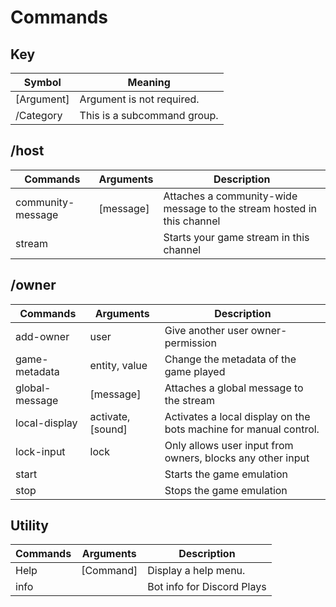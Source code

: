 # Commands

## Key 
| Symbol      | Meaning                        |
|-------------|--------------------------------|
| [Argument]  | Argument is not required.      |
| /Category   | This is a subcommand group.    |

## /host
| Commands          | Arguments | Description                                                            |
|-------------------|-----------|------------------------------------------------------------------------|
| community-message | [message] | Attaches a community-wide message to the stream hosted in this channel |
| stream            |           | Starts your game stream in this channel                                |

## /owner
| Commands       | Arguments         | Description                                                       |
|----------------|-------------------|-------------------------------------------------------------------|
| add-owner      | user              | Give another user owner-permission                                |
| game-metadata  | entity, value     | Change the metadata of the game played                            |
| global-message | [message]         | Attaches a global message to the stream                           |
| local-display  | activate, [sound] | Activates a local display on the bots machine for manual control. |
| lock-input     | lock              | Only allows user input from owners, blocks any other input        |
| start          |                   | Starts the game emulation                                         |
| stop           |                   | Stops the game emulation                                          |

## Utility
| Commands | Arguments | Description                |
|----------|-----------|----------------------------|
| Help     | [Command] | Display a help menu.       |
| info     |           | Bot info for Discord Plays |

